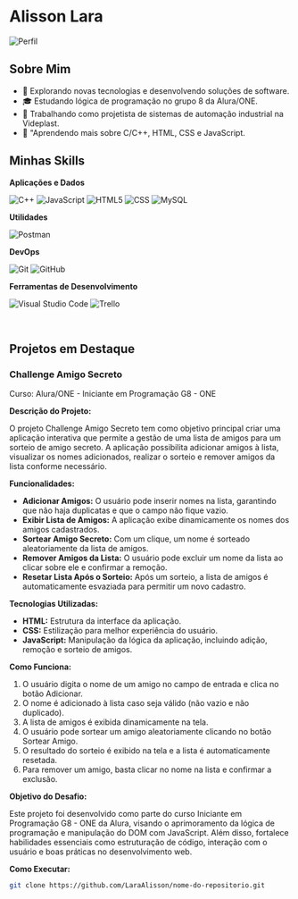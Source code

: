 # Alisson Lara

![Perfil](https://avatars.githubusercontent.com/u/149639259?v=4&size=64) <!-- Adicione uma imagem sua ou do projeto -->

## Sobre Mim

- 🤔 Explorando novas tecnologias e desenvolvendo soluções de software.
- 🎓 Estudando lógica de programação no grupo 8 da Alura/ONE.
- 💼 Trabalhando como projetista de sistemas de automação industrial na Videplast.
- 🌱 "Aprendendo mais sobre C/C++, HTML, CSS e JavaScript.

## Minhas Skills

**Aplicações e Dados**

![C++](https://img.shields.io/badge/C++-00599C?style=flat-square&logo=cplusplus)
![JavaScript](https://img.shields.io/badge/-JavaScript-333333?style=flat&logo=javascript)
![HTML5](https://img.shields.io/badge/-HTML5-333333?style=flat&logo=HTML5)
![CSS](https://img.shields.io/badge/-CSS-333333?style=flat&logo=CSS3&logoColor=1572B6)
![MySQL](https://img.shields.io/badge/-MySQL-333333?style=flat&logo=mysql)

**Utilidades**

![Postman](https://img.shields.io/badge/-Postman-333333?style=flat&logo=postman)

**DevOps**

![Git](https://img.shields.io/badge/-Git-333333?style=flat&logo=git)
![GitHub](https://img.shields.io/badge/-GitHub-333333?style=flat&logo=github)

**Ferramentas de Desenvolvimento**

![Visual Studio Code](https://img.shields.io/badge/-Visual_Studio_Code-333333?style=flat&logo=visual-studio-code&logoColor=007ACC)
![Trello](https://img.shields.io/badge/-Trello-333333?style=flat&logo=trello&logoColor=007ACC)

<br/>

## Projetos em Destaque

### Challenge Amigo Secreto

Curso: Alura/ONE - Iniciante em Programação G8 - ONE

**Descrição do Projeto:**

O projeto Challenge Amigo Secreto tem como objetivo principal criar uma aplicação interativa que permite a gestão de uma lista de amigos para um sorteio de amigo secreto. A aplicação possibilita adicionar amigos à lista, visualizar os nomes adicionados, realizar o sorteio e remover amigos da lista conforme necessário.

**Funcionalidades:**

- **Adicionar Amigos:** O usuário pode inserir nomes na lista, garantindo que não haja duplicatas e que o campo não fique vazio.
- **Exibir Lista de Amigos:** A aplicação exibe dinamicamente os nomes dos amigos cadastrados.
- **Sortear Amigo Secreto:** Com um clique, um nome é sorteado aleatoriamente da lista de amigos.
- **Remover Amigos da Lista:** O usuário pode excluir um nome da lista ao clicar sobre ele e confirmar a remoção.
- **Resetar Lista Após o Sorteio:** Após um sorteio, a lista de amigos é automaticamente esvaziada para permitir um novo cadastro.

**Tecnologias Utilizadas:**

- **HTML:** Estrutura da interface da aplicação.
- **CSS:** Estilização para melhor experiência do usuário.
- **JavaScript:** Manipulação da lógica da aplicação, incluindo adição, remoção e sorteio de amigos.

**Como Funciona:**

1. O usuário digita o nome de um amigo no campo de entrada e clica no botão Adicionar.
2. O nome é adicionado à lista caso seja válido (não vazio e não duplicado).
3. A lista de amigos é exibida dinamicamente na tela.
4. O usuário pode sortear um amigo aleatoriamente clicando no botão Sortear Amigo.
5. O resultado do sorteio é exibido na tela e a lista é automaticamente resetada.
6. Para remover um amigo, basta clicar no nome na lista e confirmar a exclusão.

**Objetivo do Desafio:**

Este projeto foi desenvolvido como parte do curso Iniciante em Programação G8 - ONE da Alura, visando o aprimoramento da lógica de programação e manipulação do DOM com JavaScript. Além disso, fortalece habilidades essenciais como estruturação de código, interação com o usuário e boas práticas no desenvolvimento web.

**Como Executar:**
```bash
git clone https://github.com/LaraAlisson/nome-do-repositorio.git
